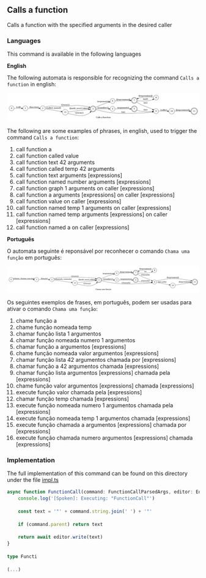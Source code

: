 ## Calls a function

Calls a function with the specified arguments in the desired caller

### Languages

This command is available in the following languages

**English**

The following automata is responsible for recognizing the command `Calls a function` in english:

![English](phrase_en-US.png)

The following are some examples of phrases, in english, used to trigger the command `Calls a function`:

1. call function a
2. call function called value
3. call function text 42 arguments
4. call function called temp 42 arguments
5. call function text arguments [expressions]
6. call function named number arguments [expressions]
7. call function graph 1 arguments on caller [expressions]
8. call function a arguments [expressions] on caller [expressions]
9. call function value on caller [expressions]
10. call function named temp 1 arguments on caller [expressions]
11. call function named temp arguments [expressions] on caller [expressions]
12. call function named a on caller [expressions]

**Português**

O automata seguinte é reponsável por reconhecer o comando `Chama uma função` em português:

![Português](phrase_pt-BR.png)

Os seguintes exemplos de frases, em português, podem ser usadas para ativar o comando `Chama uma função`:

1. chame função a
2. chame função nomeada temp
3. chamar função lista 1 argumentos
4. chamar função nomeada numero 1 argumentos
5. chamar função a argumentos [expressions]
6. chame função nomeada valor argumentos [expressions]
7. chamar função lista 42 argumentos chamada por [expressions]
8. chamar função a 42 argumentos chamada [expressions]
9. chamar função lista argumentos [expressions] chamada pela [expressions]
10. chame função valor argumentos [expressions] chamada [expressions]
11. execute função valor chamada pela [expressions]
12. chamar função temp chamada [expressions]
13. execute função nomeada numero 1 argumentos chamada pela [expressions]
14. execute função nomeada temp 1 argumentos chamada [expressions]
15. execute função chamada a argumentos [expressions] chamada por [expressions]
16. execute função chamada numero argumentos [expressions] chamada [expressions]

### Implementation

The full implementation of this command can be found on this directory under the file [impl.ts](impl.ts)

```typescript
async function FunctionCall(command: FunctionCallParsedArgs, editor: Editor, context: {}) {
    console.log('[Spoken]: Executing: "FunctionCall"')

    const text = '"' + command.string.join(' ') + '"'

    if (command.parent) return text

    return await editor.write(text)
}

type Functi

(...)
```